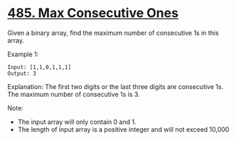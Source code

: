 [485. Max Consecutive Ones](https://leetcode.com/problems/max-consecutive-ones/)
===========================

Given a binary array, find the maximum number of consecutive 1s in this array.

Example 1:
```
Input: [1,1,0,1,1,1]
Output: 3
```

Explanation: The first two digits or the last three digits are consecutive 1s.
The maximum number of consecutive 1s is 3.

Note:
 - The input array will only contain 0 and 1.
 - The length of input array is a positive integer and will not exceed 10,000
